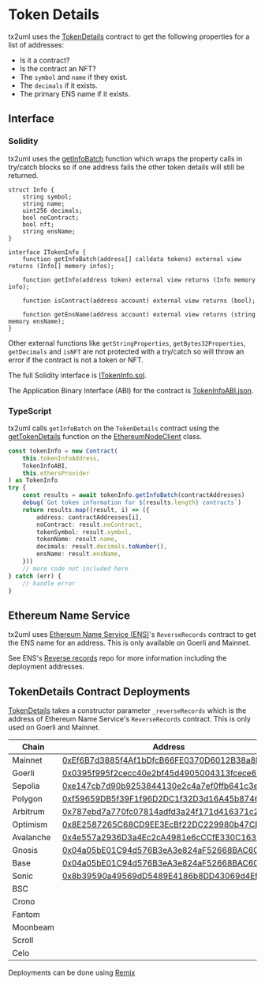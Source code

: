 # Token Details

tx2uml uses the [TokenDetails](./TokenInfo.sol) contract to get the following properties for a list of addresses:

-   Is it a contract?
-   Is the contract an NFT?
-   The `symbol` and `name` if they exist.
-   The `decimals` if it exists.
-   The primary ENS name if it exists.

## Interface

### Solidity

tx2uml uses the [getInfoBatch](./TokenInfo.sol#L54) function which wraps the property calls in try/catch blocks so if one address fails the other token details will still be returned.

```Solidity
struct Info {
    string symbol;
    string name;
    uint256 decimals;
    bool noContract;
    bool nft;
    string ensName;
}

interface ITokenInfo {
    function getInfoBatch(address[] calldata tokens) external view returns (Info[] memory infos);

    function getInfo(address token) external view returns (Info memory info);

    function isContract(address account) external view returns (bool);

    function getEnsName(address account) external view returns (string memory ensName);
}
```

Other external functions like `getStringProperties`, `getBytes32Properties`, `getDecimals` and `isNFT` are not protected with a try/catch so will throw an error if the contract is not a token or NFT.

The full Solidity interface is [ITokenInfo.sol](./ITokenInfo.sol).

The Application Binary Interface (ABI) for the contract is [TokenInfoABI.json](./TokenInfoABI.json).

### TypeScript

tx2uml calls `getInfoBatch` on the `TokenDetails` contract using the [getTokenDetails](../ts/clients/EthereumNodeClient.ts#134) function on the [EthereumNodeClient](../ts/clients/EthereumNodeClient.ts) class.

```ts
const tokenInfo = new Contract(
    this.tokenInfoAddress,
    TokenInfoABI,
    this.ethersProvider
) as TokenInfo
try {
    const results = await tokenInfo.getInfoBatch(contractAddresses)
    debug(`Got token information for ${results.length} contracts`)
    return results.map((result, i) => ({
        address: contractAddresses[i],
        noContract: result.noContract,
        tokenSymbol: result.symbol,
        tokenName: result.name,
        decimals: result.decimals.toNumber(),
        ensName: result.ensName,
    }))
    // more code not included here
} catch (err) {
    // handle error
}
```

## Ethereum Name Service

tx2uml uses [Ethereum Name Service (ENS)](https://ens.domains/)'s `ReverseRecords` contract to get the ENS name for an address. This is only available on Goerli and Mainnet.

See ENS's [Reverse records](https://github.com/ensdomains/reverse-records/#deployed-contract-address) repo for more information including the deployment addresses.

## TokenDetails Contract Deployments

[TokenDetails](./TokenInfo.sol) takes a constructor parameter `_reverseRecords` which is the address of Ethereum Name Service's `ReverseRecords` contract. This is only used on Goerli and Mainnet.

| Chain     | Address                                                                                                                               | \_reverseRecords                                                                                                             |
|-----------|---------------------------------------------------------------------------------------------------------------------------------------|------------------------------------------------------------------------------------------------------------------------------|
| Mainnet   | [0xEf6B7d3885f4Af1bDfcB66FE0370D6012B38a8Db](https://etherscan.io/address/0xEf6B7d3885f4Af1bDfcB66FE0370D6012B38a8Db#code)            | [0x3671aE578E63FdF66ad4F3E12CC0c0d71Ac7510C](https://etherscan.io/address/0x3671aE578E63FdF66ad4F3E12CC0c0d71Ac7510C)        |
| Goerli    | [0x0395f995f2cecc40e2bf45d4905004313fcece6e](https://goerli.etherscan.io/address/0x0395f995f2cecc40e2bf45d4905004313fcece6e#code)     | [0x333Fc8f550043f239a2CF79aEd5e9cF4A20Eb41e](https://goerli.etherscan.io/address/0x333Fc8f550043f239a2CF79aEd5e9cF4A20Eb41e) |
| Sepolia   | [0xe147cb7d90b9253844130e2c4a7ef0ffb641c3ea](https://sepolia.etherscan.io/address/0xe147cb7d90b9253844130e2c4a7ef0ffb641c3ea#code)    | 0x0000000000000000000000000000000000000000                                                                                   |
| Polygon   | [0xf59659DB5f39F1f96D2DC1f32D3d16A45b8746Fa](https://polygonscan.com/address/0xf59659DB5f39F1f96D2DC1f32D3d16A45b8746Fa#code)         | 0x0000000000000000000000000000000000000000                                                                                   |
| Arbitrum  | [0x787ebd7a770fc07814adfd3a24f171d416371c2b](https://arbiscan.io/address/0x787ebd7a770fc07814adfd3a24f171d416371c2b#code)             | 0x0000000000000000000000000000000000000000                                                                                   |
| Optimism  | [0x8E2587265C68CD9EE3EcBf22DC229980b47CB960](https://optimistic.etherscan.io/address/0x8E2587265C68CD9EE3EcBf22DC229980b47CB960#code) | 0x0000000000000000000000000000000000000000                                                                                   |
| Avalanche | [0x4e557a2936D3a4Ec2cA4981e6cCCfE330C1634DF](https://snowtrace.io/address/0x4e557a2936D3a4Ec2cA4981e6cCCfE330C1634DF#code)            | 0x0000000000000000000000000000000000000000                                                                                   |
| Gnosis    | [0x04a05bE01C94d576B3eA3e824aF52668BAC606c0](https://gnosisscan.io/address/0x04a05be01c94d576b3ea3e824af52668bac606c0#code)           | 0x0000000000000000000000000000000000000000                                                                                   |
| Base      | [0x04a05bE01C94d576B3eA3e824aF52668BAC606c0](https://basescan.org/address/0x04a05bE01C94d576B3eA3e824aF52668BAC606c0)                 | 0x0000000000000000000000000000000000000000                                                                                   |
| Sonic     | [0x8b39590a49569dD5489E4186b8DD43069d4Ef0cC](https://sonicscan.org/address/0x8b39590a49569dD5489E4186b8DD43069d4Ef0cC#code)           | 0x0000000000000000000000000000000000000000                                                                                   |
| BSC       |                                                                                                                                       | 0x0000000000000000000000000000000000000000                                                                                   |
| Crono     |                                                                                                                                       | 0x0000000000000000000000000000000000000000                                                                                   |
| Fantom    |                                                                                                                                       | 0x0000000000000000000000000000000000000000                                                                                   |
| Moonbeam  |                                                                                                                                       | 0x0000000000000000000000000000000000000000                                                                                   |
| Scroll    |                                                                                                                                       | 0x0000000000000000000000000000000000000000                                                                                   |
| Celo      |                                                                                                                                       | 0x0000000000000000000000000000000000000000                                                                                   |

Deployments can be done using [Remix](https://remix.ethereum.org/)
